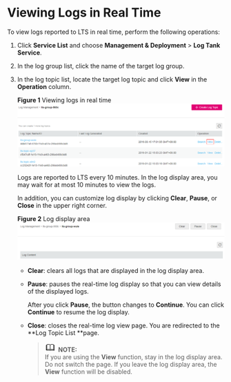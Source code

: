 # Viewing Logs in Real Time<a name="lts_01_0012"></a>

To view logs reported to LTS in real time, perform the following operations:

1.  Click  **Service List**  and choose  **Management & Deployment**  \>  **Log Tank Service**.
2.  In the log group list, click the name of the target log group.
3.  In the log topic list, locate the target log topic and click  **View**  in the  **Operation**  column.

    **Figure  1**  Viewing logs in real time<a name="fig899148804"></a>  
    ![](figures/viewing-logs-in-real-time.png "viewing-logs-in-real-time")

    Logs are reported to LTS every 10 minutes. In the log display area, you may wait for at most 10 minutes to view the logs.

    In addition, you can customize log display by clicking  **Clear**,  **Pause**, or  **Close**  in the upper right corner.

    **Figure  2**  Log display area<a name="fig119321727929"></a>  
    ![](figures/log-display-area.png "log-display-area")

    -   **Clear**: clears all logs that are displayed in the log display area.
    -   **Pause**: pauses the real-time log display so that you can view details of the displayed logs.

        After you click  **Pause**, the button changes to  **Continue**. You can click  **Continue**  to resume the log display.

    -   **Close**: closes the real-time log view page. You are redirected to the  **Log Topic List **page.

        >![](public_sys-resources/icon-note.gif) **NOTE:**   
        >If you are using the  **View**  function, stay in the log display area. Do not switch the page. If you leave the log display area, the  **View**  function will be disabled.  



